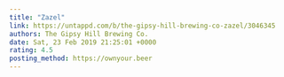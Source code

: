 ```yaml
---
title: "Zazel"
link: https://untappd.com/b/the-gipsy-hill-brewing-co-zazel/3046345
authors: The Gipsy Hill Brewing Co.
date: Sat, 23 Feb 2019 21:25:01 +0000
rating: 4.5
posting_method: https://ownyour.beer
---
```

